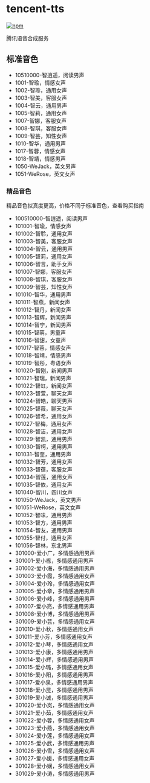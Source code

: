 # tencent-tts

[![npm](https://img.shields.io/npm/v/koishi-plugin-tencent-tts?style=flat-square)](https://www.npmjs.com/package/koishi-plugin-tencent-tts)

腾讯语音合成服务

## 标准音色

- 10510000-智逍遥，阅读男声
- 1001-智瑜，情感女声
- 1002-智聆，通用女声
- 1003-智美，客服女声
- 1004-智云，通用男声
- 1005-智莉，通用女声
- 1007-智娜，客服女声
- 1008-智琪，客服女声
- 1009-智芸，知性女声
- 1010-智华，通用男声
- 1017-智蓉，情感女声
- 1018-智靖，情感男声
- 1050-WeJack，英文男声
- 1051-WeRose，英文女声

### 精品音色

精品音色拟真度更高，价格不同于标准音色，查看购买指南

- 100510000-智逍遥，阅读男声
- 101001-智瑜，情感女声
- 101002-智聆，通用女声
- 101003-智美，客服女声
- 101004-智云，通用男声
- 101005-智莉，通用女声
- 101006-智言，助手女声
- 101007-智娜，客服女声
- 101008-智琪，客服女声
- 101009-智芸，知性女声
- 101010-智华，通用男声
- 101011-智燕，新闻女声
- 101012-智丹，新闻女声
- 101013-智辉，新闻男声
- 101014-智宁，新闻男声
- 101015-智萌，男童声
- 101016-智甜，女童声
- 101017-智蓉，情感女声
- 101018-智靖，情感男声
- 101019-智彤，粤语女声
- 101020-智刚，新闻男声
- 101021-智瑞，新闻男声
- 101022-智虹，新闻女声
- 101023-智萱，聊天女声
- 101024-智皓，聊天男声
- 101025-智薇，聊天女声
- 101026-智希，通用女声
- 101027-智梅，通用女声
- 101028-智洁，通用女声
- 101029-智凯，通用男声
- 101030-智柯，通用男声
- 101031-智奎，通用男声
- 101032-智芳，通用女声
- 101033-智蓓，客服女声
- 101034-智莲，通用女声
- 101035-智依，通用女声
- 101040-智川，四川女声
- 101050-WeJack，英文男声
- 101051-WeRose，英文女声
- 101052-智味，通用男声
- 101053-智方，通用男声
- 101054-智友，通用男声
- 101055-智付，通用女声
- 101056-智林，东北男声
- 301000-爱小广，多情感通用男声
- 301001-爱小栋，多情感通用男声
- 301002-爱小海，多情感通用男声
- 301003-爱小霞，多情感通用女声
- 301004-爱小玲，多情感通用女声
- 301005-爱小章，多情感通用男声
- 301006-爱小峰，多情感通用男声
- 301007-爱小亮，多情感通用男声
- 301008-爱小博，多情感通用男声
- 301009-爱小芸，多情感通用女声
- 301010-爱小秋，多情感通用女声
- 301011-爱小芳，多情感通用女声
- 301012-爱小琴，多情感通用女声
- 301013-爱小康，多情感通用男声
- 301014-爱小辉，多情感通用男声
- 301015-爱小璐，多情感通用女声
- 301016-爱小阳，多情感通用男声
- 301017-爱小泉，多情感通用男声
- 301018-爱小昆，多情感通用男声
- 301019-爱小诚，多情感通用男声
- 301020-爱小岚，多情感通用女声
- 301021-爱小茹，多情感通用女声
- 301022-爱小蓉，多情感通用女声
- 301023-爱小燕，多情感通用女声
- 301024-爱小莲，多情感通用女声
- 301025-爱小武，多情感通用男声
- 301026-爱小雪，多情感通用女声
- 301027-爱小媛，多情感通用女声
- 301028-爱小娴，多情感通用女声
- 301029-爱小涛，多情感通用男声
